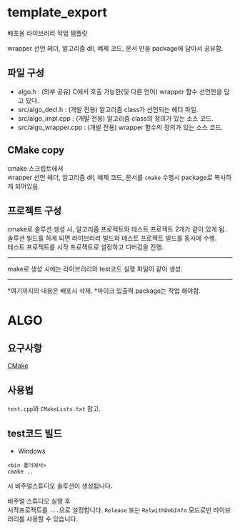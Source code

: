 # template_export

배포용 라이브러리 작업 템플릿  

wrapper 선언 헤더, 알고리즘 dll, 예제 코드, 문서 만을 package에 담아서 공유함.  

## 파일 구성  
+ algo.h  : (외부 공유) C에서 호출 가능한(및 다른 언어) wrapper 함수 선언만을 담고 있다. 
+ src/algo_decl.h : (개발 전용) 알고리즘 class가 선언되는 헤더 파일.
+ src/algo_impl.cpp : (개발 전용) 알고리즘 class의 정의가 있는 소스 코드.
+ src/algo_wrapper.cpp : (개발 전용) wrapper 함수의 정의가 있는 소스 코드.   

## CMake copy
cmake 스크립트에서  
wrapper 선언 헤더, 알고리즘 dll, 예제 코드, 문서를 ```cmake``` 수행시 package로 복사하게 되어있음. 



## 프로젝트 구성  
cmake로 솔루션 생성 시, 알고리즘 프로젝트와 테스트 프로젝트 2개가 같이 있게 됨.  
솔루션 빌드를 하게 되면 라이브러리 빌드와 테스트 프로젝트 빌드를 동시에 수행.  
테스트 프로젝트를 시작 프로젝트로 설정하고 디버깅을 진행. 

---

make로 생성 시에는 라이브러리와 test코드 실행 파일이 같이 생성.  

---
*여기까지의 내용은 배포시 삭제.
*마이크 입출력 package는 작업 해야함.

# ALGO

## 요구사항  
[CMake](https://cmake.org/download/)      

## 사용법
```test.cpp```와 ```CMakeLists.txt``` 참고.  


  
## test코드 빌드
+ Windows
```
<bin 폴더에서>
cmake ..
```
시 비주얼스튜디오 솔루션이 생성됩니다.   

비주얼 스튜디오 실행 후  
시작프로젝트를 ```...```으로 설정합니다. 
```Release``` 또는 ```RelwithDebInfo``` 모드로만 라이브러리를 사용할 수 있습니다.   
